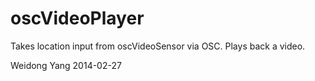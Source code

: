 oscVideoPlayer
=====
Takes location input from oscVideoSensor via OSC. Plays back a video.

Weidong Yang 2014-02-27